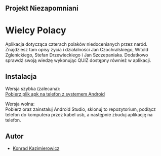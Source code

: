 
## Projekt Niezapomniani
# Wielcy Polacy

Aplikacja dotycząca czterach polaków niedocenianych przez naród. Znajdziesz tam opisy życia i działalności Jan Czochralskiego, Witold Zglenickiego, Stefan Drzewieckiego i Jan Szczepaniaka. Dodatkowo sprawdź swoją wiedzę wykonując QUIZ dostępny również w aplikacji.


## Instalacja

Wersja szybka (zalecana): \
[Pobierz plik apk na telefon z systemem Android](https://drive.google.com/file/d/154XawR6yGYnLarTaS5vE3NrtK13IXggW/view?usp=sharing)

Wersja wolna: \
Pobierz oraz zainstaluj Android Studio, sklonuj to repozytorium, podłącz telefon do komputera przez kabel usb, a następnie zbuduj aplikację na telefon.


## Autor

- [Konrad Kazimierowicz](https://github.com/KonradKazimierowicz)

